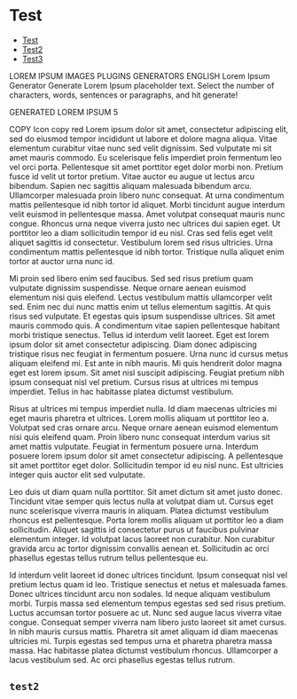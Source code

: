 <!-- 
--- 
parent:
  order: false
--- 
-->


# Test

- [Test](#test2)
- [Test2](#`test`)
- [Test3](#\`test\`)



LOREM IPSUM
IMAGES
PLUGINS
GENERATORS
ENGLISH
Lorem Ipsum Generator
Generate Lorem Ipsum placeholder text. Select the number of characters, words, sentences or paragraphs, and hit generate!

GENERATED LOREM IPSUM
5
   
COPY  Icon copy  red
Lorem ipsum dolor sit amet, consectetur adipiscing elit, sed do eiusmod tempor incididunt ut labore et dolore magna aliqua. Vitae elementum curabitur vitae nunc sed velit dignissim. Sed vulputate mi sit amet mauris commodo. Eu scelerisque felis imperdiet proin fermentum leo vel orci porta. Pellentesque sit amet porttitor eget dolor morbi non. Pretium fusce id velit ut tortor pretium. Vitae auctor eu augue ut lectus arcu bibendum. Sapien nec sagittis aliquam malesuada bibendum arcu. Ullamcorper malesuada proin libero nunc consequat. At urna condimentum mattis pellentesque id nibh tortor id aliquet. Morbi tincidunt augue interdum velit euismod in pellentesque massa. Amet volutpat consequat mauris nunc congue. Rhoncus urna neque viverra justo nec ultrices dui sapien eget. Ut porttitor leo a diam sollicitudin tempor id eu nisl. Cras sed felis eget velit aliquet sagittis id consectetur. Vestibulum lorem sed risus ultricies. Urna condimentum mattis pellentesque id nibh tortor. Tristique nulla aliquet enim tortor at auctor urna nunc id.

Mi proin sed libero enim sed faucibus. Sed sed risus pretium quam vulputate dignissim suspendisse. Neque ornare aenean euismod elementum nisi quis eleifend. Lectus vestibulum mattis ullamcorper velit sed. Enim nec dui nunc mattis enim ut tellus elementum sagittis. At quis risus sed vulputate. Et egestas quis ipsum suspendisse ultrices. Sit amet mauris commodo quis. A condimentum vitae sapien pellentesque habitant morbi tristique senectus. Tellus id interdum velit laoreet. Eget est lorem ipsum dolor sit amet consectetur adipiscing. Diam donec adipiscing tristique risus nec feugiat in fermentum posuere. Urna nunc id cursus metus aliquam eleifend mi. Est ante in nibh mauris. Mi quis hendrerit dolor magna eget est lorem ipsum. Sit amet nisl suscipit adipiscing. Feugiat pretium nibh ipsum consequat nisl vel pretium. Cursus risus at ultrices mi tempus imperdiet. Tellus in hac habitasse platea dictumst vestibulum.

Risus at ultrices mi tempus imperdiet nulla. Id diam maecenas ultricies mi eget mauris pharetra et ultrices. Lorem mollis aliquam ut porttitor leo a. Volutpat sed cras ornare arcu. Neque ornare aenean euismod elementum nisi quis eleifend quam. Proin libero nunc consequat interdum varius sit amet mattis vulputate. Feugiat in fermentum posuere urna. Interdum posuere lorem ipsum dolor sit amet consectetur adipiscing. A pellentesque sit amet porttitor eget dolor. Sollicitudin tempor id eu nisl nunc. Est ultricies integer quis auctor elit sed vulputate.

Leo duis ut diam quam nulla porttitor. Sit amet dictum sit amet justo donec. Tincidunt vitae semper quis lectus nulla at volutpat diam ut. Cursus eget nunc scelerisque viverra mauris in aliquam. Platea dictumst vestibulum rhoncus est pellentesque. Porta lorem mollis aliquam ut porttitor leo a diam sollicitudin. Aliquet sagittis id consectetur purus ut faucibus pulvinar elementum integer. Id volutpat lacus laoreet non curabitur. Non curabitur gravida arcu ac tortor dignissim convallis aenean et. Sollicitudin ac orci phasellus egestas tellus rutrum tellus pellentesque eu.

Id interdum velit laoreet id donec ultrices tincidunt. Ipsum consequat nisl vel pretium lectus quam id leo. Tristique senectus et netus et malesuada fames. Donec ultrices tincidunt arcu non sodales. Id neque aliquam vestibulum morbi. Turpis massa sed elementum tempus egestas sed sed risus pretium. Luctus accumsan tortor posuere ac ut. Nunc sed augue lacus viverra vitae congue. Consequat semper viverra nam libero justo laoreet sit amet cursus. In nibh mauris cursus mattis. Pharetra sit amet aliquam id diam maecenas ultricies mi. Turpis egestas sed tempus urna et pharetra pharetra massa massa. Hac habitasse platea dictumst vestibulum rhoncus. Ullamcorper a lacus vestibulum sed. Ac orci phasellus egestas tellus rutrum.



## `test2` 
